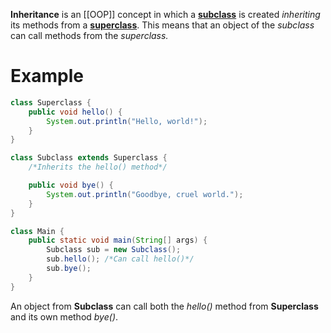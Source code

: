 **Inheritance** is an [[OOP]] concept in which a **[subclass](Subclass.md)** is created *inheriting* its methods from a **[superclass](Superclass)**. This means that an object of the *subclass* can call methods from the *superclass.*

# **Example**

```java
class Superclass {
	public void hello() {
		System.out.println("Hello, world!");
	}
}

class Subclass extends Superclass {
	/*Inherits the hello() method*/

	public void bye() {
		System.out.println("Goodbye, cruel world.");
	}
}

class Main {
	public static void main(String[] args) {
		Subclass sub = new Subclass();
		sub.hello(); /*Can call hello()*/
		sub.bye();
	}
}
```

An object from **Subclass** can call both the *hello()* method from **Superclass** and its own method *bye()*.